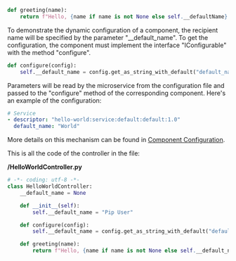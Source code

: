 
```python
def greeting(name):        
    return f"Hello, {name if name is not None else self.__defaultName} !"
```

To demonstrate the dynamic configuration of a component, the recipient name will be specified by the parameter "__default_name". To get the configuration, the component must implement the interface "IConfigurable" with the method "configure".

```python
def configure(config):        
    self.__default_name = config.get_as_string_with_default("default_name", self.__default_name)
```

Parameters will be read by the microservice from the configuration file and passed to the "configure" method of the corresponding component. Here's an example of the configuration:

```yml
# Service
- descriptor: "hello-world:service:default:default:1.0"
  default_name: "World"
```

More details on this mechanism can be found in [Component Configuration](../../tutorials/beginner_tutorials/configuration/component_configuration/).

This is all the code of the controller in the file:

**/HelloWorldController.py**

```python
# -*- coding: utf-8 -*- 
class HelloWorldController:
    __default_name = None

    def __init__(self):
        self.__default_name = "Pip User"

    def configure(config):
        self.__default_name = config.get_as_string_with_default("default_name", self.__default_name)

    def greeting(name):
        return f"Hello, {name if name is not None else self.__default_name} !"

```

